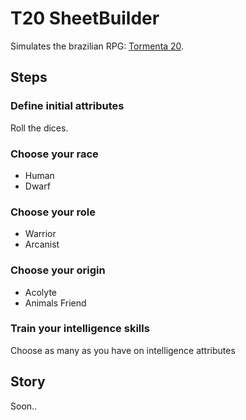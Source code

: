 # T20 SheetBuilder

Simulates the brazilian RPG: [Tormenta 20](https://jamboeditora.com.br/produto/tormenta20-edicao-jogo-do-ano-digital/).

## Steps

### Define initial attributes
Roll the dices.

### Choose your race
- Human
- Dwarf

### Choose your role
- Warrior
- Arcanist

### Choose your origin
- Acolyte
- Animals Friend

### Train your intelligence skills
Choose as many as you have on intelligence attributes

## Story
Soon..